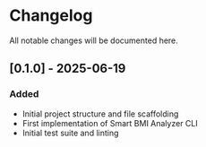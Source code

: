 # Changelog

All notable changes will be documented here.

## [0.1.0] - 2025-06-19
### Added
- Initial project structure and file scaffolding
- First implementation of Smart BMI Analyzer CLI
- Initial test suite and linting
